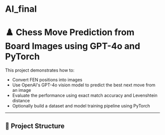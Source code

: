 # AI_final


# ♟️ Chess Move Prediction from Board Images using GPT-4o and PyTorch

This project demonstrates how to:

- Convert FEN positions into images
- Use OpenAI's GPT-4o vision model to predict the best next move from an image
- Evaluate the performance using exact match accuracy and Levenshtein distance
- Optionally build a dataset and model training pipeline using PyTorch

---

## 📁 Project Structure

